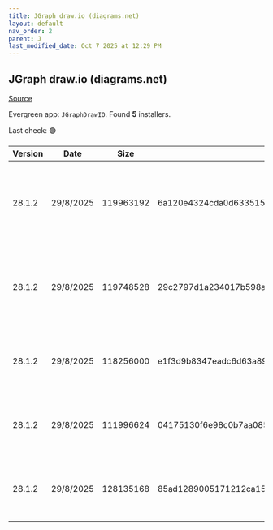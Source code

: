 ```yaml
---
title: JGraph draw.io (diagrams.net)
layout: default
nav_order: 2
parent: J
last_modified_date: Oct 7 2025 at 12:29 PM
---
```


## JGraph draw.io (diagrams.net)

[Source](https://www.drawio.com)

Evergreen app: `JGraphDrawIO`. Found **5** installers.

Last check: 🟢

| Version | Date      | Size      | Sha256                                                           | Architecture | InstallerType | Type | URI                                                                                                                                                                                                                                              |
| ------- | --------- | --------- | ---------------------------------------------------------------- | ------------ | ------------- | ---- | ------------------------------------------------------------------------------------------------------------------------------------------------------------------------------------------------------------------------------------------------ |
| 28.1.2  | 29/8/2025 | 119963192 | 6a120e4324cda0d633515648ae2622db4c7630845562f812f8f011af582a2769 | ARM64        | Default       | exe  | [https://github.com/jgraph/drawio-desktop/releases/download/v28.1.2/draw.io-arm64-28.1.2-windows-arm64-installer.exe](https://github.com/jgraph/drawio-desktop/releases/download/v28.1.2/draw.io-arm64-28.1.2-windows-arm64-installer.exe)       |
| 28.1.2  | 29/8/2025 | 119748528 | 29c2797d1a234017b598ae6b1a12629c9361a76afaaa1301c71839753f773c2e | ARM64        | Portable      | exe  | [https://github.com/jgraph/drawio-desktop/releases/download/v28.1.2/draw.io-arm64-28.1.2-windows-arm64-no-installer.exe](https://github.com/jgraph/drawio-desktop/releases/download/v28.1.2/draw.io-arm64-28.1.2-windows-arm64-no-installer.exe) |
| 28.1.2  | 29/8/2025 | 118256000 | e1f3d9b8347eadc6d63a89422cd9a65b8f95b1584c2482294e88d1fc8ca21802 | x86          | Default       | exe  | [https://github.com/jgraph/drawio-desktop/releases/download/v28.1.2/draw.io-28.1.2-windows-installer.exe](https://github.com/jgraph/drawio-desktop/releases/download/v28.1.2/draw.io-28.1.2-windows-installer.exe)                               |
| 28.1.2  | 29/8/2025 | 111996624 | 04175130f6e98c0b7aa085aad4b8fc77be8faa9214b95817b08169e16892099c | x86          | Default       | exe  | [https://github.com/jgraph/drawio-desktop/releases/download/v28.1.2/draw.io-ia32-28.1.2-windows-32bit-installer.exe](https://github.com/jgraph/drawio-desktop/releases/download/v28.1.2/draw.io-ia32-28.1.2-windows-32bit-installer.exe)         |
| 28.1.2  | 29/8/2025 | 128135168 | 85ad1289005171212ca15f064abecc3ef408b1555b6991c1bc7cd1ec452272d9 | x86          | Default       | msi  | [https://github.com/jgraph/drawio-desktop/releases/download/v28.1.2/draw.io-28.1.2.msi](https://github.com/jgraph/drawio-desktop/releases/download/v28.1.2/draw.io-28.1.2.msi)                                                                   |
